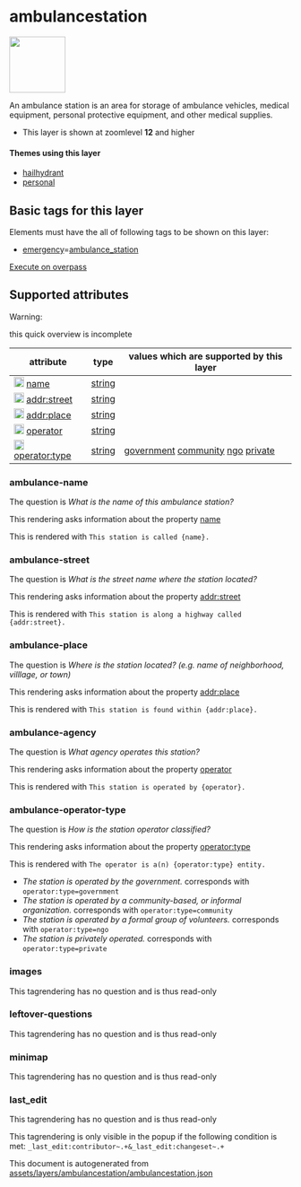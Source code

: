 [//]: # (WARNING: this file is automatically generated. Please find the sources at the bottom and edit those sources)

 ambulancestation 
==================



<img src='https://mapcomplete.osm.be/./assets/themes/hailhydrant/Twemoji_1f691.svg' height="100px"> 

An ambulance station is an area for storage of ambulance vehicles, medical equipment, personal protective equipment, and other medical supplies.






  - This layer is shown at zoomlevel **12** and higher




#### Themes using this layer 





  - [hailhydrant](https://mapcomplete.osm.be/hailhydrant)
  - [personal](https://mapcomplete.osm.be/personal)




 Basic tags for this layer 
---------------------------



Elements must have the all of following tags to be shown on this layer:



  - <a href='https://wiki.openstreetmap.org/wiki/Key:emergency' target='_blank'>emergency</a>=<a href='https://wiki.openstreetmap.org/wiki/Tag:emergency%3Dambulance_station' target='_blank'>ambulance_station</a>


[Execute on overpass](http://overpass-turbo.eu/?Q=%5Bout%3Ajson%5D%5Btimeout%3A90%5D%3B(%20%20%20%20nwr%5B%22emergency%22%3D%22ambulance_station%22%5D(%7B%7Bbbox%7D%7D)%3B%0A)%3Bout%20body%3B%3E%3Bout%20skel%20qt%3B)



 Supported attributes 
----------------------



Warning: 

this quick overview is incomplete



attribute | type | values which are supported by this layer
----------- | ------ | ------------------------------------------
[<img src='https://mapcomplete.osm.be/assets/svg/statistics.svg' height='18px'>](https://taginfo.openstreetmap.org/keys/name#values) [name](https://wiki.openstreetmap.org/wiki/Key:name) | [string](../SpecialInputElements.md#string) | 
[<img src='https://mapcomplete.osm.be/assets/svg/statistics.svg' height='18px'>](https://taginfo.openstreetmap.org/keys/addr:street#values) [addr:street](https://wiki.openstreetmap.org/wiki/Key:addr:street) | [string](../SpecialInputElements.md#string) | 
[<img src='https://mapcomplete.osm.be/assets/svg/statistics.svg' height='18px'>](https://taginfo.openstreetmap.org/keys/addr:place#values) [addr:place](https://wiki.openstreetmap.org/wiki/Key:addr:place) | [string](../SpecialInputElements.md#string) | 
[<img src='https://mapcomplete.osm.be/assets/svg/statistics.svg' height='18px'>](https://taginfo.openstreetmap.org/keys/operator#values) [operator](https://wiki.openstreetmap.org/wiki/Key:operator) | [string](../SpecialInputElements.md#string) | 
[<img src='https://mapcomplete.osm.be/assets/svg/statistics.svg' height='18px'>](https://taginfo.openstreetmap.org/keys/operator:type#values) [operator:type](https://wiki.openstreetmap.org/wiki/Key:operator:type) | [string](../SpecialInputElements.md#string) | [government](https://wiki.openstreetmap.org/wiki/Tag:operator:type%3Dgovernment) [community](https://wiki.openstreetmap.org/wiki/Tag:operator:type%3Dcommunity) [ngo](https://wiki.openstreetmap.org/wiki/Tag:operator:type%3Dngo) [private](https://wiki.openstreetmap.org/wiki/Tag:operator:type%3Dprivate)




### ambulance-name 



The question is  *What is the name of this ambulance station?*

This rendering asks information about the property  [name](https://wiki.openstreetmap.org/wiki/Key:name) 

This is rendered with  `This station is called {name}.`





### ambulance-street 



The question is  *What is the street name where the station located?*

This rendering asks information about the property  [addr:street](https://wiki.openstreetmap.org/wiki/Key:addr:street) 

This is rendered with  `This station is along a highway called {addr:street}.`





### ambulance-place 



The question is  *Where is the station located? (e.g. name of neighborhood, villlage, or town)*

This rendering asks information about the property  [addr:place](https://wiki.openstreetmap.org/wiki/Key:addr:place) 

This is rendered with  `This station is found within {addr:place}.`





### ambulance-agency 



The question is  *What agency operates this station?*

This rendering asks information about the property  [operator](https://wiki.openstreetmap.org/wiki/Key:operator) 

This is rendered with  `This station is operated by {operator}.`










### ambulance-operator-type 



The question is  *How is the station operator classified?*

This rendering asks information about the property  [operator:type](https://wiki.openstreetmap.org/wiki/Key:operator:type) 

This is rendered with  `The operator is a(n) {operator:type} entity.`





  - *The station is operated by the government.*  corresponds with  `operator:type=government`
  - *The station is operated by a community-based, or informal organization.*  corresponds with  `operator:type=community`
  - *The station is operated by a formal group of volunteers.*  corresponds with  `operator:type=ngo`
  - *The station is privately operated.*  corresponds with  `operator:type=private`




### images 



This tagrendering has no question and is thus read-only





### leftover-questions 



This tagrendering has no question and is thus read-only





### minimap 



This tagrendering has no question and is thus read-only





### last_edit 



This tagrendering has no question and is thus read-only



This tagrendering is only visible in the popup if the following condition is met: `_last_edit:contributor~.+&_last_edit:changeset~.+` 

This document is autogenerated from [assets/layers/ambulancestation/ambulancestation.json](https://github.com/pietervdvn/MapComplete/blob/develop/assets/layers/ambulancestation/ambulancestation.json)

